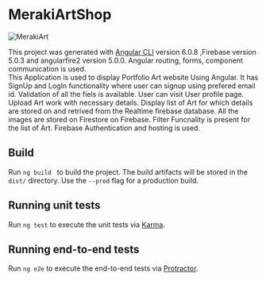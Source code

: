 # MerakiArtShop

![MerakiArt](MerakiArt.gif "MerakiArt")

This project was generated with [Angular CLI](https://github.com/angular/angular-cli) version 6.0.8 ,Firebase version 5.0.3 and angularfire2 version 5.0.0. Angular routing, forms, component communication is used.  
This Application is used to display Portfolio Art website Using Angular. 
It has SignUp and LogIn functionality where user can signup using prefered email id. Validation of all the fiels is available. User can visit User profile page. 
Upload Art work with necessary details. Display list of Art for which details are stored on and retrived from the Realtime firebase database. All the images are stored on Firestore on Firebase. 
Filter Funcnality is present for the list of Art.
Firebase Authentication and hosting is used. 


## Build

Run `ng build ` to build the project. The build artifacts will be stored in the `dist/` directory. Use the `--prod` flag for a production build.

## Running unit tests

Run `ng test` to execute the unit tests via [Karma](https://karma-runner.github.io).

## Running end-to-end tests

Run `ng e2e` to execute the end-to-end tests via [Protractor](http://www.protractortest.org/).


